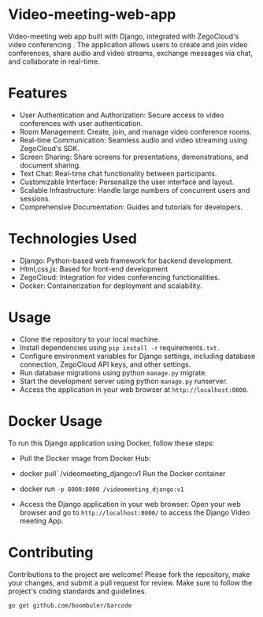 # Video-meeting-web-app
Video-meeting web app built with Django, integrated with ZegoCloud's video conferencing . The application allows users to create and join video conferences, share audio and video streams, exchange messages via chat, and collaborate in real-time.


# Features
+ User Authentication and Authorization: Secure access to video conferences with user authentication.
+ Room Management: Create, join, and manage video conference rooms.
+ Real-time Communication: Seamless audio and video streaming using ZegoCloud's SDK.
+ Screen Sharing: Share screens for presentations, demonstrations, and document sharing.
+ Text Chat: Real-time chat functionality between participants.
+ Customizable Interface: Personalize the user interface and layout.
+ Scalable Infrastructure: Handle large numbers of concurrent users and sessions.
+ Comprehensive Documentation: Guides and tutorials for developers.


# Technologies Used
+ Django: Python-based web framework for backend development.
+ Html,css,js: Based for front-end development
+ ZegoCloud: Integration for video conferencing functionalities.
+ Docker: Containerization for deployment and scalability.


# Usage
+ Clone the repository to your local machine.
+ Install dependencies using `pip install -r` requirements`.txt.`
+ Configure environment variables for Django settings, including database connection, ZegoCloud API keys, and other settings.
+ Run database migrations using python `manage.py` migrate.
+ Start the development server using python `manage.py` runserver.
+ Access the application in your web browser at `http://localhost:8000`.


# Docker Usage
To run this Django application using Docker, follow these steps:
+ Pull the Docker image from Docker Hub:
+ docker pull` /videomeeting_django:v1 
Run the Docker container

+ docker run `-p 8000:8000 /videomeeting_django:v1`
+ Access the Django application in your web browser: Open your web browser and go to `http://localhost:8000/` to access the Django Video meeting App.

# Contributing
Contributions to the project are welcome! Please fork the repository, make your changes, and submit a pull request for review. Make sure to follow the project's coding standards and guidelines.

`go get github.com/boombuler/barcode`
